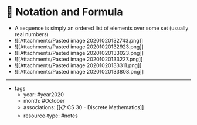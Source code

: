 # 🌱 Notation and Formula

- A sequence is simply an ordered list of elements over some set (usually real numbers)
- ![[Attachments/Pasted image 20201020132743.png]]
- ![[Attachments/Pasted image 20201020132923.png]]
- ![[Attachments/Pasted image 20201020133023.png]]
- ![[Attachments/Pasted image 20201020133227.png]]
- ![[Attachments/Pasted image 20201020133311.png]]
- ![[Attachments/Pasted image 20201020133808.png]]

---

- tags
	- year: #year2020 
	- month: #October 
	- associations: [[📋 CS 30 - Discrete Mathematics]]
	- resource-type: #notes 

 